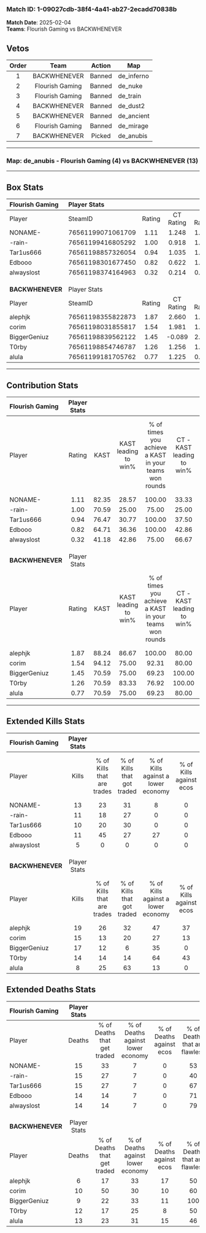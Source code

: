 ### Match ID: 1-09027cdb-38f4-4a41-ab27-2ecadd70838b  
**Match Date**: 2025-02-04  
**Teams**: Flourish Gaming vs BACKWHENEVER  

## Vetos  

| Order | Team | Action | Map |
| :---: | :--: | :----: | --- |
| 1 | BACKWHENEVER | Banned | de_inferno |
| 2 | Flourish Gaming | Banned | de_nuke |
| 3 | Flourish Gaming | Banned | de_train |
| 4 | BACKWHENEVER | Banned | de_dust2 |
| 5 | BACKWHENEVER | Banned | de_ancient |
| 6 | Flourish Gaming | Banned | de_mirage |
| 7 | BACKWHENEVER | Picked | de_anubis |

---  

### **Map**: de_anubis - Flourish Gaming (4) vs BACKWHENEVER (13)  
---  

## Box Stats  

| **Flourish Gaming** | Player Stats      |        |           |          |       |       |       |         |        |      |     |
| :- | :- | :-: | :-: | :-: | :-: | :-: | :-: | :-: | :-: | :-: | :-: |
| Player              | SteamID           | Rating | CT Rating | T Rating | KAST  |  ADR  | Kills | Assists | Deaths | K/D  | HS% |
| NONAME-             | 76561199071061709 |  1.11  |   1.248   |  1.327   | 82.35 | 76.1  |  13   |    3    |   15   | 0.87 | 61  |
| -rain-              | 76561199416805292 |  1.00  |   0.918   |  1.663   | 70.59 | 95.0  |  11   |    6    |   15   | 0.73 | 45  |
| Tar1us666           | 76561198857326054 |  0.94  |   1.035   |  1.132   | 76.47 | 79.7  |  10   |    4    |   15   | 0.67 | 70  |
| Edbooo              | 76561198301677450 |  0.82  |   0.622   |  1.495   | 64.71 | 48.7  |  11   |    1    |   14   | 0.79 | 54  |
| alwayslost          | 76561198374164963 |  0.32  |   0.214   |  0.777   | 41.18 | 40.1  |   5   |    2    |   14   | 0.36 | 80  |
|                     |                   |        |           |          |       |       |       |         |        |      |     |
|                     |                   |        |           |          |       |       |       |         |        |      |     |
|                     |                   |        |           |          |       |       |       |         |        |      |     |
| **BACKWHENEVER**    | Player Stats      |        |           |          |       |       |       |         |        |      |     |
| Player              | SteamID           | Rating | CT Rating | T Rating | KAST  |  ADR  | Kills | Assists | Deaths | K/D  | HS% |
| alephjk             | 76561198355822873 |  1.87  |   2.660   |  1.585   | 88.24 | 111.3 |  19   |    5    |   6    | 3.17 | 52  |
| corim               | 76561198031855817 |  1.54  |   1.981   |  1.582   | 94.12 | 106.0 |  15   |    1    |   10   | 1.50 | 73  |
| BiggerGeniuz        | 76561198839562122 |  1.45  |  -0.089   |  2.185   | 70.59 | 92.1  |  17   |    0    |   9    | 1.89 | 17  |
| T0rby               | 76561198854746787 |  1.26  |   1.256   |  1.349   | 70.59 | 102.8 |  14   |    3    |   12   | 1.17 | 57  |
| alula               | 76561199181705762 |  0.77  |   1.225   |  0.711   | 70.59 | 52.8  |   8   |    4    |   13   | 0.62 | 37  |
---  

## Contribution Stats  

| **Flourish Gaming** | Player Stats |       |                      |                                                        |                           |                                                             |                          |                                                            |
| :- | :-: | :-: | :-: | :-: | :-: | :-: | :-: | :-: |
| Player              |    Rating    | KAST  | KAST leading to win% | % of times you achieve a KAST in your teams won rounds | CT - KAST leading to win% | CT - % of times you achieve a KAST in your teams won rounds | T - KAST leading to win% | T - % of times you achieve a KAST in your teams won rounds |
| NONAME-             |     1.11     | 82.35 |        28.57         |                         100.00                         |           33.33           |                           100.00                            |          20.00           |                           100.00                           |
| -rain-              |     1.00     | 70.59 |        25.00         |                         75.00                          |           25.00           |                            66.67                            |          25.00           |                           100.00                           |
| Tar1us666           |     0.94     | 76.47 |        30.77         |                         100.00                         |           37.50           |                           100.00                            |          20.00           |                           100.00                           |
| Edbooo              |     0.82     | 64.71 |        36.36         |                         100.00                         |           42.86           |                           100.00                            |          25.00           |                           100.00                           |
| alwayslost          |     0.32     | 41.18 |        42.86         |                         75.00                          |           66.67           |                            66.67                            |          25.00           |                           100.00                           |
|                     |              |       |                      |                                                        |                           |                                                             |                          |                                                            |
|                     |              |       |                      |                                                        |                           |                                                             |                          |                                                            |
|                     |              |       |                      |                                                        |                           |                                                             |                          |                                                            |
| **BACKWHENEVER**    | Player Stats |       |                      |                                                        |                           |                                                             |                          |                                                            |
| Player              |    Rating    | KAST  | KAST leading to win% | % of times you achieve a KAST in your teams won rounds | CT - KAST leading to win% | CT - % of times you achieve a KAST in your teams won rounds | T - KAST leading to win% | T - % of times you achieve a KAST in your teams won rounds |
| alephjk             |     1.87     | 88.24 |        86.67         |                         100.00                         |           80.00           |                           100.00                            |          90.00           |                           100.00                           |
| corim               |     1.54     | 94.12 |        75.00         |                         92.31                          |           80.00           |                           100.00                            |          72.73           |                           88.89                            |
| BiggerGeniuz        |     1.45     | 70.59 |        75.00         |                         69.23                          |          100.00           |                            25.00                            |          72.73           |                           88.89                            |
| T0rby               |     1.26     | 70.59 |        83.33         |                         76.92                          |          100.00           |                           100.00                            |          75.00           |                           66.67                            |
| alula               |     0.77     | 70.59 |        75.00         |                         69.23                          |           80.00           |                           100.00                            |          71.43           |                           55.56                            |
---  

## Extended Kills Stats  

| **Flourish Gaming** | Player Stats |                            |                            |                                    |                         |                              |                                 |                                       |                    |           |
| :- | :-: | :-: | :-: | :-: | :-: | :-: | :-: | :-: | :-: | :-: |
| Player              |    Kills     | % of Kills that are trades | % of Kills that got traded | % of Kills against a lower economy | % of Kills against ecos | % of Kills that are flawless | % of Kills that are close duels | % of Kills that are assisted by flash | Pistol Round Kills | AWP Kills |
| NONAME-             |      13      |             23             |             31             |                 8                  |            0            |              69              |                8                |                   0                   |         0          |     0     |
| -rain-              |      11      |             18             |             27             |                 0                  |            0            |              64              |                9                |                   9                   |         1          |     0     |
| Tar1us666           |      10      |             20             |             30             |                 0                  |            0            |              50              |                0                |                   0                   |         3          |     0     |
| Edbooo              |      11      |             45             |             27             |                 27                 |            0            |              55              |                0                |                   9                   |         1          |     4     |
| alwayslost          |      5       |             0              |             0              |                 0                  |            0            |              60              |               20                |                   0                   |         0          |     0     |
|                     |              |                            |                            |                                    |                         |                              |                                 |                                       |                    |           |
|                     |              |                            |                            |                                    |                         |                              |                                 |                                       |                    |           |
|                     |              |                            |                            |                                    |                         |                              |                                 |                                       |                    |           |
| **BACKWHENEVER**    | Player Stats |                            |                            |                                    |                         |                              |                                 |                                       |                    |           |
| Player              |    Kills     | % of Kills that are trades | % of Kills that got traded | % of Kills against a lower economy | % of Kills against ecos | % of Kills that are flawless | % of Kills that are close duels | % of Kills that are assisted by flash | Pistol Round Kills | AWP Kills |
| alephjk             |      19      |             26             |             32             |                 47                 |           37            |              42              |               11                |                   0                   |         2          |     0     |
| corim               |      15      |             13             |             20             |                 27                 |           13            |              73              |               20                |                   0                   |         3          |     0     |
| BiggerGeniuz        |      17      |             12             |             6              |                 35                 |            0            |              53              |               12                |                   6                   |         3          |    11     |
| T0rby               |      14      |             14             |             14             |                 64                 |           43            |              79              |                7                |                   0                   |         1          |     0     |
| alula               |      8       |             25             |             63             |                 13                 |            0            |              75              |                0                |                  13                   |         1          |     0     |
## Extended Deaths Stats  

| **Flourish Gaming** | Player Stats |                             |                                   |                          |                               |                            |                           |               |
| :- | :-: | :-: | :-: | :-: | :-: | :-: | :-: | :-: |
| Player              |    Deaths    | % of Deaths that get traded | % of Deaths against lower economy | % of Deaths against ecos | % of Deaths that are flawless | % of Deaths that are close | % of Deaths while blinded | Deaths to AWP |
| NONAME-             |      15      |             33              |                 7                 |            0             |              53               |             13             |             7             |       3       |
| -rain-              |      15      |             27              |                 7                 |            0             |              40               |             13             |             7             |       1       |
| Tar1us666           |      15      |             27              |                 7                 |            0             |              67               |             13             |             0             |       0       |
| Edbooo              |      14      |             14              |                 7                 |            0             |              71               |             7              |             0             |       4       |
| alwayslost          |      14      |             14              |                 7                 |            0             |              79               |             7              |             0             |       3       |
|                     |              |                             |                                   |                          |                               |                            |                           |               |
|                     |              |                             |                                   |                          |                               |                            |                           |               |
|                     |              |                             |                                   |                          |                               |                            |                           |               |
| **BACKWHENEVER**    | Player Stats |                             |                                   |                          |                               |                            |                           |               |
| Player              |    Deaths    | % of Deaths that get traded | % of Deaths against lower economy | % of Deaths against ecos | % of Deaths that are flawless | % of Deaths that are close | % of Deaths while blinded | Deaths to AWP |
| alephjk             |      6       |             17              |                33                 |            17            |              50               |             0              |            17             |       1       |
| corim               |      10      |             50              |                30                 |            10            |              60               |             20             |             0             |       1       |
| BiggerGeniuz        |      9       |             22              |                33                 |            11            |              100              |             0              |            11             |       0       |
| T0rby               |      12      |             17              |                25                 |            8             |              50               |             8              |             0             |       2       |
| alula               |      13      |             23              |                31                 |            15            |              46               |             0              |             0             |       0       |
